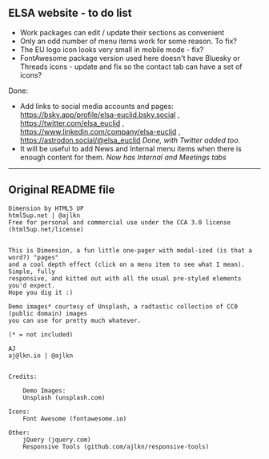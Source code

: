 ## ELSA website - to do list 

 * Work packages can edit / update their sections as convenient
 * Only an odd number of menu items work for some reason. To fix?
 * The EU logo icon looks very small in mobile mode - fix?
 * FontAwesome package version used here doesn't have Bluesky or Threads icons - update and fix so the contact tab can have a set of icons?

Done:
 * Add links to social media accounts and pages: https://bsky.app/profile/elsa-euclid.bsky.social , https://twitter.com/elsa_euclid , https://www.linkedin.com/company/elsa-euclid , https://astrodon.social/@elsa_euclid _Done, with Twitter added too._ 
 * It will be useful to add News and Internal menu items when there is enough content for them. _Now has Internal and Meetings tabs_


***

## Original README file

    Dimension by HTML5 UP
    html5up.net | @ajlkn
    Free for personal and commercial use under the CCA 3.0 license (html5up.net/license)


    This is Dimension, a fun little one-pager with modal-ized (is that a word?) "pages"
    and a cool depth effect (click on a menu item to see what I mean). Simple, fully
    responsive, and kitted out with all the usual pre-styled elements you'd expect.
    Hope you dig it :)

    Demo images* courtesy of Unsplash, a radtastic collection of CC0 (public domain) images
    you can use for pretty much whatever.

    (* = not included)

    AJ
    aj@lkn.io | @ajlkn


    Credits:

        Demo Images:
		Unsplash (unsplash.com)

	Icons:
		Font Awesome (fontawesome.io)

	Other:
		jQuery (jquery.com)
		Responsive Tools (github.com/ajlkn/responsive-tools)

